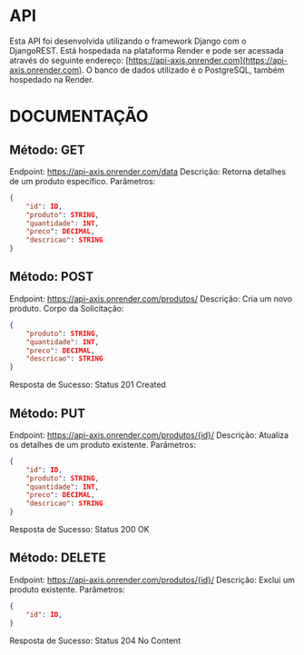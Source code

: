 # API

Esta API foi desenvolvida utilizando o framework Django com o DjangoREST. 
Está hospedada na plataforma Render e pode ser acessada através do seguinte endereço: [https://api-axis.onrender.com](https://api-axis.onrender.com).
O banco de dados utilizado é o PostgreSQL, também hospedado na Render.



# DOCUMENTAÇÃO

## Método: GET
Endpoint: https://api-axis.onrender.com/data
Descrição: Retorna detalhes de um produto específico.
Parâmetros:
```json
{
    "id": ID,
    "produto": STRING,
    "quantidade": INT,
    "preco": DECIMAL,
    "descricao": STRING
}
```

## Método: POST
Endpoint: https://api-axis.onrender.com/produtos/
Descrição: Cria um novo produto.
Corpo da Solicitação:
```json
{
    "produto": STRING,
    "quantidade": INT,
    "preco": DECIMAL,
    "descricao": STRING
}
```
Resposta de Sucesso: Status 201 Created

## Método: PUT
Endpoint: https://api-axis.onrender.com/produtos/{id}/
Descrição: Atualiza os detalhes de um produto existente.
Parâmetros:
```json
{
    "id": ID,
    "produto": STRING,
    "quantidade": INT,
    "preco": DECIMAL,
    "descricao": STRING
}
```
Resposta de Sucesso: Status 200 OK

## Método: DELETE
Endpoint: https://api-axis.onrender.com/produtos/{id}/
Descrição: Exclui um produto existente.
Parâmetros:
```json
{
    "id": ID,
}
```
Resposta de Sucesso: Status 204 No Content

